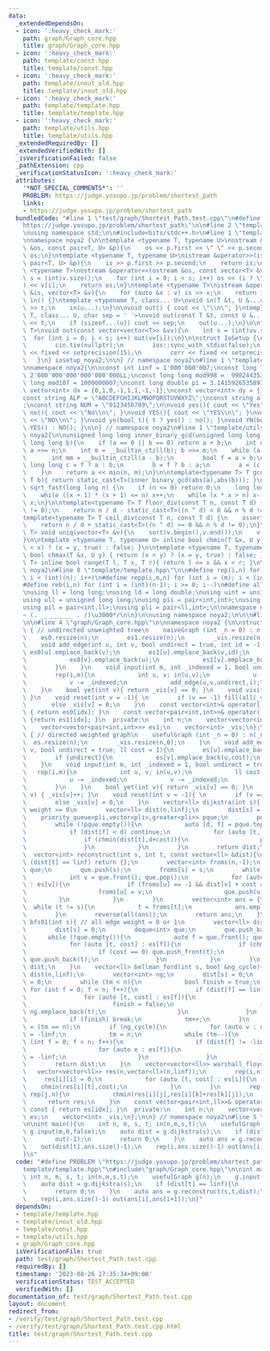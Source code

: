 ```yaml
---
data:
  _extendedDependsOn:
  - icon: ':heavy_check_mark:'
    path: graph/Graph_core.hpp
    title: graph/Graph_core.hpp
  - icon: ':heavy_check_mark:'
    path: template/const.hpp
    title: template/const.hpp
  - icon: ':heavy_check_mark:'
    path: template/inout_old.hpp
    title: template/inout_old.hpp
  - icon: ':heavy_check_mark:'
    path: template/template.hpp
    title: template/template.hpp
  - icon: ':heavy_check_mark:'
    path: template/utils.hpp
    title: template/utils.hpp
  _extendedRequiredBy: []
  _extendedVerifiedWith: []
  _isVerificationFailed: false
  _pathExtension: cpp
  _verificationStatusIcon: ':heavy_check_mark:'
  attributes:
    '*NOT_SPECIAL_COMMENTS*': ''
    PROBLEM: https://judge.yosupo.jp/problem/shortest_path
    links:
    - https://judge.yosupo.jp/problem/shortest_path
  bundledCode: "#line 1 \"test/graph/Shortest_Path.test.cpp\"\n#define PROBLEM \"\
    https://judge.yosupo.jp/problem/shortest_path\"\n\n#line 2 \"template/template.hpp\"\
    \nusing namespace std;\n\n#include<bits/stdc++.h>\n#line 1 \"template/inout_old.hpp\"\
    \nnamespace noya2 {\n\ntemplate <typename T, typename U>\nostream &operator<<(ostream\
    \ &os, const pair<T, U> &p){\n    os << p.first << \" \" << p.second;\n    return\
    \ os;\n}\ntemplate <typename T, typename U>\nistream &operator>>(istream &is,\
    \ pair<T, U> &p){\n    is >> p.first >> p.second;\n    return is;\n}\n\ntemplate\
    \ <typename T>\nostream &operator<<(ostream &os, const vector<T> &v){\n    int\
    \ s = (int)v.size();\n    for (int i = 0; i < s; i++) os << (i ? \" \" : \"\"\
    ) << v[i];\n    return os;\n}\ntemplate <typename T>\nistream &operator>>(istream\
    \ &is, vector<T> &v){\n    for (auto &x : v) is >> x;\n    return is;\n}\n\nvoid\
    \ in() {}\ntemplate <typename T, class... U>\nvoid in(T &t, U &...u){\n    cin\
    \ >> t;\n    in(u...);\n}\n\nvoid out() { cout << \"\\n\"; }\ntemplate <typename\
    \ T, class... U, char sep = ' '>\nvoid out(const T &t, const U &...u){\n    cout\
    \ << t;\n    if (sizeof...(u)) cout << sep;\n    out(u...);\n}\n\ntemplate<typename\
    \ T>\nvoid out(const vector<vector<T>> &vv){\n    int s = (int)vv.size();\n  \
    \  for (int i = 0; i < s; i++) out(vv[i]);\n}\n\nstruct IoSetup {\n    IoSetup(){\n\
    \        cin.tie(nullptr);\n        ios::sync_with_stdio(false);\n        cout\
    \ << fixed << setprecision(15);\n        cerr << fixed << setprecision(7);\n \
    \   }\n} iosetup_noya2;\n\n} // namespace noya2\n#line 1 \"template/const.hpp\"\
    \nnamespace noya2{\n\nconst int iinf = 1'000'000'007;\nconst long long linf =\
    \ 2'000'000'000'000'000'000LL;\nconst long long mod998 =  998244353;\nconst long\
    \ long mod107 = 1000000007;\nconst long double pi = 3.14159265358979323;\nconst\
    \ vector<int> dx = {0,1,0,-1,1,1,-1,-1};\nconst vector<int> dy = {1,0,-1,0,1,-1,-1,1};\n\
    const string ALP = \"ABCDEFGHIJKLMNOPQRSTUVWXYZ\";\nconst string alp = \"abcdefghijklmnopqrstuvwxyz\"\
    ;\nconst string NUM = \"0123456789\";\n\nvoid yes(){ cout << \"Yes\\n\"; }\nvoid\
    \ no(){ cout << \"No\\n\"; }\nvoid YES(){ cout << \"YES\\n\"; }\nvoid NO(){ cout\
    \ << \"NO\\n\"; }\nvoid yn(bool t){ t ? yes() : no(); }\nvoid YN(bool t){ t ?\
    \ YES() : NO(); }\n\n} // namespace noya2\n#line 1 \"template/utils.hpp\"\nnamespace\
    \ noya2{\n\nunsigned long long inner_binary_gcd(unsigned long long a, unsigned\
    \ long long b){\n    if (a == 0 || b == 0) return a + b;\n    int n = __builtin_ctzll(a);\
    \ a >>= n;\n    int m = __builtin_ctzll(b); b >>= m;\n    while (a != b) {\n \
    \       int mm = __builtin_ctzll(a - b);\n        bool f = a > b;\n        unsigned\
    \ long long c = f ? a : b;\n        b = f ? b : a;\n        a = (c - b) >> mm;\n\
    \    }\n    return a << min(n, m);\n}\n\ntemplate<typename T> T gcd_fast(T a,\
    \ T b){ return static_cast<T>(inner_binary_gcd(abs(a),abs(b))); }\n\nlong long\
    \ sqrt_fast(long long n) {\n    if (n <= 0) return 0;\n    long long x = sqrt(n);\n\
    \    while ((x + 1) * (x + 1) <= n) x++;\n    while (x * x > n) x--;\n    return\
    \ x;\n}\n\ntemplate<typename T> T floor_div(const T n, const T d) {\n    assert(d\
    \ != 0);\n    return n / d - static_cast<T>((n ^ d) < 0 && n % d != 0);\n}\n\n\
    template<typename T> T ceil_div(const T n, const T d) {\n    assert(d != 0);\n\
    \    return n / d + static_cast<T>((n ^ d) >= 0 && n % d != 0);\n}\n\ntemplate<typename\
    \ T> void uniq(vector<T> &v){\n    sort(v.begin(),v.end());\n    v.erase(unique(v.begin(),v.end()),v.end());\n\
    }\n\ntemplate <typename T, typename U> inline bool chmin(T &x, U y) { return (y\
    \ < x) ? (x = y, true) : false; }\n\ntemplate <typename T, typename U> inline\
    \ bool chmax(T &x, U y) { return (x < y) ? (x = y, true) : false; }\n\ntemplate<typename\
    \ T> inline bool range(T l, T x, T r){ return l <= x && x < r; }\n\n} // namespace\
    \ noya2\n#line 8 \"template/template.hpp\"\n\n#define rep(i,n) for (int i = 0;\
    \ i < (int)(n); i++)\n#define repp(i,m,n) for (int i = (m); i < (int)(n); i++)\n\
    #define reb(i,n) for (int i = (int)(n-1); i >= 0; i--)\n#define all(v) (v).begin(),(v).end()\n\
    \nusing ll = long long;\nusing ld = long double;\nusing uint = unsigned int;\n\
    using ull = unsigned long long;\nusing pii = pair<int,int>;\nusing pll = pair<ll,ll>;\n\
    using pil = pair<int,ll>;\nusing pli = pair<ll,int>;\n\nnamespace noya2{\n\n/*\u3000\
    ~ (. _________ . /)\u3000*/\n\n}\n\nusing namespace noya2;\n\n\n#line 2 \"graph/Graph_core.hpp\"\
    \n\n#line 4 \"graph/Graph_core.hpp\"\n\nnamespace noya2 {\n\nstruct naiveGraph\
    \ { // undirected unweighted tree\n    naiveGraph (int _n = 0) : n(_n){\n    \
    \    es0.resize(n);\n        es1.resize(n);\n        _vis.resize(n,0);\n    }\n\
    \    void add_edge(int u, int v, bool undirect = true, int id = -1){\n       \
    \ es0[u].emplace_back(v);\n        es1[u].emplace_back(v,id);\n        if (undirect){\n\
    \            es0[v].emplace_back(u);\n            es1[v].emplace_back(u,id);\n\
    \        }\n    }\n    void input(int m, int _indexed = 1, bool undirect = true){\n\
    \        rep(i,m){\n            int u, v; in(u,v);\n            u -= _indexed;\n\
    \            v -= _indexed;\n            add_edge(u,v,undirect,i);\n        }\n\
    \    }\n    bool yet(int v){ return _vis[v] == 0; }\n    void visit(int v) { _vis[v]++;\
    \ }\n    void reset(int v = -1){ \n        if (v == -1) fill(all(_vis),0);\n \
    \       else _vis[v] = 0;\n    }\n    const vector<int>& operator[](int idx) const\
    \ { return es0[idx]; }\n    const vector<pair<int,int>>& operator()(int idx) const\
    \ {return es1[idx]; }\n  private:\n    int n;\n    vector<vector<int>> es0;\n\
    \    vector<vector<pair<int,int>>> es1;\n    vector<int> _vis;\n};\n\nstruct usefulGraph\
    \ { // directed weighted graph\n    usefulGraph (int _n = 0) : n(_n){\n      \
    \  es.resize(n);\n        _vis.resize(n,0);\n    }\n    void add_edge(int u, int\
    \ v, bool undirect = true, ll cost = 1){\n        es[u].emplace_back(v,cost);\n\
    \        if (undirect){\n            es[v].emplace_back(u,cost);\n        }\n\
    \    }\n    void input(int m, int _indexed = 1, bool undirect = true){\n     \
    \   rep(i,m){\n            int u, v; in(u,v);\n            ll cost; in(cost);\n\
    \            u -= _indexed;\n            v -= _indexed;\n            add_edge(u,v,undirect,cost);\n\
    \        }\n    }\n    bool yet(int v){ return _vis[v] == 0; }\n    void visit(int\
    \ v) { _vis[v]++; }\n    void reset(int v = -1){ \n        if (v == -1) fill(all(_vis),0);\n\
    \        else _vis[v] = 0;\n    }\n    vector<ll> dijkstra(int s){ // all edge\
    \ weight >= 0\n        vector<ll> dist(n,linf);\n        dist[s] = 0LL;\n    \
    \    priority_queue<pli,vector<pli>,greater<pli>> pque;\n        pque.push(pli(0,s));\n\
    \        while (!pque.empty()){\n            auto [d, f] = pque.top(); pque.pop();\n\
    \            if (dist[f] < d) continue;\n            for (auto [t, cost] : es[f]){\n\
    \                if (chmin(dist[t],d+cost)){\n                    pque.push(pli(dist[t],t));\n\
    \                }\n            }\n        }\n        return dist;\n    }\n  \
    \  vector<int> reconstruct(int s, int t, const vector<ll> &dist){\n        if\
    \ (dist[t] == linf) return {};\n        vector<int> froms(n,-1);\n        queue<int>\
    \ que;\n        que.push(s);\n        froms[s] = s;\n        while (!que.empty()){\n\
    \            int v = que.front(); que.pop();\n            for (auto [u, cost]\
    \ : es[v]){\n                if (froms[u] == -1 && dist[v] + cost == dist[u]){\n\
    \                    froms[u] = v;\n                    que.push(u);\n       \
    \         }\n            }\n        }\n        vector<int> ans = {t};\n      \
    \  while (t != s){\n            t = froms[t];\n            ans.emplace_back(t);\n\
    \        }\n        reverse(all(ans));\n        return ans;\n    }\n    vector<ll>\
    \ bfs01(int s){ // all edge weight = 0 or 1\n        vector<ll> dist(n,linf);\n\
    \        dist[s] = 0;\n        deque<int> que;\n        que.push_back(s);\n  \
    \      while (!que.empty()){\n            auto f = que.front(); que.pop_front();\n\
    \            for (auto [t, cost] : es[f]){\n                if (chmin(dist[t],dist[f]+cost)){\n\
    \                    if (cost == 0) que.push_front(t);\n                    else\
    \ que.push_back(t);\n                }\n            }\n        }\n        return\
    \ dist;\n    }\n    vector<ll> bellman_ford(int s, bool &ng_cycle){\n        vector<ll>\
    \ dist(n,linf);\n        vector<int> ng;\n        dist[s] = 0;\n        int tm\
    \ = 0;\n        while (tm < n){\n            bool finish = true;\n           \
    \ for (int f = 0; f < n; f++){\n                if (dist[f] == linf) continue;\n\
    \                for (auto [t, cost] : es[f]){\n                    if (chmin(dist[t],dist[f]+cost)){\n\
    \                        finish = false;\n                        if (tm == n-1)\
    \ ng.emplace_back(t);\n                    }\n                }\n            }\n\
    \            if (finish) break;\n            tm++;\n        }\n        ng_cycle\
    \ = (tm == n);\n        if (ng_cycle){\n            for (auto v : ng) dist[v]\
    \ = -linf;\n            tm = n;\n            while (tm--){\n                for\
    \ (int f = 0; f < n; f++){\n                    if (dist[f] != -linf) continue;\n\
    \                    for (auto e : es[f]){\n                        dist[e.first]\
    \ = -linf;\n                    }\n                }\n            }\n        }\n\
    \        return dist;\n    }\n    vector<vector<ll>> warshall_floyd(){\n     \
    \   vector<vector<ll>> res(n,vector<ll>(n,linf));\n        rep(i,n){\n       \
    \     res[i][i] = 0;\n            for (auto [t, cost] : es[i]){\n            \
    \    chmin(res[i][t],cost);\n            }\n        }\n        rep(k,n) rep(i,n)\
    \ rep(j,n){\n            chmin(res[i][j],res[i][k]+res[k][j]);\n        }\n  \
    \      return res;\n    }\n    const vector<pair<int,ll>>& operator[](int idx)\
    \ const { return es[idx]; }\n  private:\n    int n;\n    vector<vector<pair<int,ll>>>\
    \ es;\n    vector<int> _vis;\n};\n\n} // namespace noya2\n#line 5 \"test/graph/Shortest_Path.test.cpp\"\
    \n\nint main(){\n    int n, m, s, t; in(n,m,s,t);\n    usefulGraph g(n);\n   \
    \ g.input(m,0,false);\n    auto dist = g.dijkstra(s);\n    if (dist[t] == linf){\n\
    \        out(-1);\n        return 0;\n    }\n    auto ans = g.reconstruct(s,t,dist);\n\
    \    out(dist[t],ans.size()-1);\n    rep(i,ans.size()-1) out(ans[i],ans[i+1]);\n\
    }\n"
  code: "#define PROBLEM \"https://judge.yosupo.jp/problem/shortest_path\"\n\n#include\"\
    template/template.hpp\"\n#include\"graph/Graph_core.hpp\"\n\nint main(){\n   \
    \ int n, m, s, t; in(n,m,s,t);\n    usefulGraph g(n);\n    g.input(m,0,false);\n\
    \    auto dist = g.dijkstra(s);\n    if (dist[t] == linf){\n        out(-1);\n\
    \        return 0;\n    }\n    auto ans = g.reconstruct(s,t,dist);\n    out(dist[t],ans.size()-1);\n\
    \    rep(i,ans.size()-1) out(ans[i],ans[i+1]);\n}"
  dependsOn:
  - template/template.hpp
  - template/inout_old.hpp
  - template/const.hpp
  - template/utils.hpp
  - graph/Graph_core.hpp
  isVerificationFile: true
  path: test/graph/Shortest_Path.test.cpp
  requiredBy: []
  timestamp: '2023-08-26 17:35:34+09:00'
  verificationStatus: TEST_ACCEPTED
  verifiedWith: []
documentation_of: test/graph/Shortest_Path.test.cpp
layout: document
redirect_from:
- /verify/test/graph/Shortest_Path.test.cpp
- /verify/test/graph/Shortest_Path.test.cpp.html
title: test/graph/Shortest_Path.test.cpp
---
```


